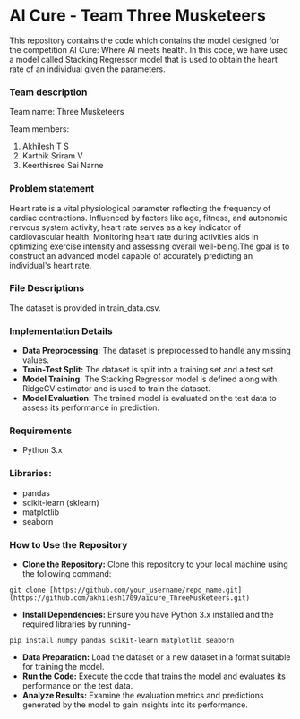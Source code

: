 # AI Cure - Team Three Musketeers

This repository contains the code which contains the model designed for the competition AI Cure: Where AI meets health. In this code, we have used a model called Stacking Regressor model that is used to obtain the heart rate of an individual given the parameters.

### Team description
Team name: Three Musketeers

Team members:
1. Akhilesh T S
2. Karthik Sriram V
3. Keerthisree Sai Narne

### Problem statement

Heart rate is a vital physiological parameter reflecting the frequency of cardiac contractions. Influenced by factors like age, fitness, and autonomic nervous system activity, heart rate serves as a key indicator of cardiovascular health. Monitoring heart rate during activities aids in optimizing exercise intensity and assessing overall well-being.The goal is to construct an advanced model capable of accurately predicting an individual's heart rate.

### File Descriptions

The dataset is provided in train_data.csv.

### Implementation Details
- **Data Preprocessing:** The dataset is preprocessed to handle any missing values.
- **Train-Test Split:** The dataset is split into a training set and a test set.
- **Model Training:** The Stacking Regressor model is defined along with RidgeCV estimator and is used to train the dataset.
- **Model Evaluation:** The trained model is evaluated on the test data to assess its performance in prediction.

### Requirements
  - Python 3.x   

### Libraries:
  - pandas
  - scikit-learn (sklearn)
  - matplotlib
  - seaborn

### How to Use the Repository
- **Clone the Repository:** Clone this repository to your local machine using the following command:
```
git clone [https://github.com/your_username/repo_name.git](https://github.com/akhilesh1709/aicure_ThreeMusketeers.git)
```
- **Install Dependencies:** Ensure you have Python 3.x installed and the required libraries by running-
```
pip install numpy pandas scikit-learn matplotlib seaborn
```
- **Data Preparation:** Load the dataset or a new dataset in a format suitable for training the model.
- **Run the Code:** Execute the code that trains the model and evaluates its performance on the test data.
- **Analyze Results:** Examine the evaluation metrics and predictions generated by the model to gain insights into its performance.
